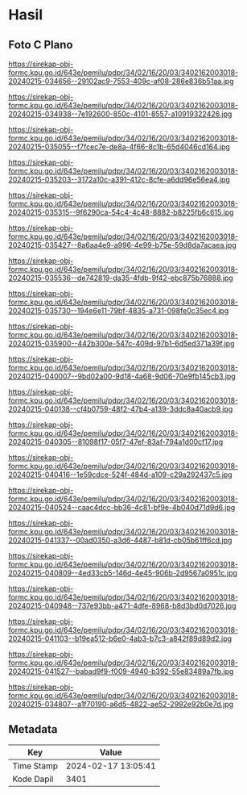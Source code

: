 # Hasil

## Foto C Plano

https://sirekap-obj-formc.kpu.go.id/643e/pemilu/pdpr/34/02/16/20/03/3402162003018-20240215-034656--29102ac9-7553-409c-af08-286e836b51aa.jpg

https://sirekap-obj-formc.kpu.go.id/643e/pemilu/pdpr/34/02/16/20/03/3402162003018-20240215-034938--7e192600-850c-4101-8557-a10919322426.jpg

https://sirekap-obj-formc.kpu.go.id/643e/pemilu/pdpr/34/02/16/20/03/3402162003018-20240215-035055--f7fcec7e-de8a-4f66-8c1b-65d4046cd164.jpg

https://sirekap-obj-formc.kpu.go.id/643e/pemilu/pdpr/34/02/16/20/03/3402162003018-20240215-035203--3172a10c-a391-412c-8cfe-a6dd96e56ea4.jpg

https://sirekap-obj-formc.kpu.go.id/643e/pemilu/pdpr/34/02/16/20/03/3402162003018-20240215-035315--9f6290ca-54c4-4c48-8882-b8225fb6c615.jpg

https://sirekap-obj-formc.kpu.go.id/643e/pemilu/pdpr/34/02/16/20/03/3402162003018-20240215-035427--8a6aa4e9-a996-4e99-b75e-59d8da7acaea.jpg

https://sirekap-obj-formc.kpu.go.id/643e/pemilu/pdpr/34/02/16/20/03/3402162003018-20240215-035536--de742819-da35-4fdb-9f42-ebc875b76888.jpg

https://sirekap-obj-formc.kpu.go.id/643e/pemilu/pdpr/34/02/16/20/03/3402162003018-20240215-035730--194e6e11-79bf-4835-a731-098fe0c35ec4.jpg

https://sirekap-obj-formc.kpu.go.id/643e/pemilu/pdpr/34/02/16/20/03/3402162003018-20240215-035900--442b300e-547c-409d-97b1-6d5ed371a39f.jpg

https://sirekap-obj-formc.kpu.go.id/643e/pemilu/pdpr/34/02/16/20/03/3402162003018-20240215-040007--9bd02a00-9d18-4a68-9d06-70e9fb145cb3.jpg

https://sirekap-obj-formc.kpu.go.id/643e/pemilu/pdpr/34/02/16/20/03/3402162003018-20240215-040138--cf4b0759-48f2-47b4-a139-3ddc8a40acb9.jpg

https://sirekap-obj-formc.kpu.go.id/643e/pemilu/pdpr/34/02/16/20/03/3402162003018-20240215-040305--81098f17-05f7-47ef-83af-794a1d00cf17.jpg

https://sirekap-obj-formc.kpu.go.id/643e/pemilu/pdpr/34/02/16/20/03/3402162003018-20240215-040416--1e59cdce-524f-484d-a109-c29a292437c5.jpg

https://sirekap-obj-formc.kpu.go.id/643e/pemilu/pdpr/34/02/16/20/03/3402162003018-20240215-040524--caac4dcc-bb36-4c81-bf9e-4b040d71d9d6.jpg

https://sirekap-obj-formc.kpu.go.id/643e/pemilu/pdpr/34/02/16/20/03/3402162003018-20240215-041337--00ad0350-a3d6-4487-b81d-cb05b61ff6cd.jpg

https://sirekap-obj-formc.kpu.go.id/643e/pemilu/pdpr/34/02/16/20/03/3402162003018-20240215-040809--4ed33cb5-146d-4e45-906b-2d9567a0951c.jpg

https://sirekap-obj-formc.kpu.go.id/643e/pemilu/pdpr/34/02/16/20/03/3402162003018-20240215-040948--737e93bb-a471-4dfe-8968-b8d3bd0d7026.jpg

https://sirekap-obj-formc.kpu.go.id/643e/pemilu/pdpr/34/02/16/20/03/3402162003018-20240215-041103--b19ea512-b6e0-4ab3-b7c3-a842f89d89d2.jpg

https://sirekap-obj-formc.kpu.go.id/643e/pemilu/pdpr/34/02/16/20/03/3402162003018-20240215-041527--babad9f9-f009-4940-b392-55e83489a7fb.jpg

https://sirekap-obj-formc.kpu.go.id/643e/pemilu/pdpr/34/02/16/20/03/3402162003018-20240215-034807--a1f70190-a6d5-4822-ae52-2992e92b0e7d.jpg


## Metadata

| Key        | Value               |
| ---------- | ------------------- |
| Time Stamp | 2024-02-17 13:05:41 |
| Kode Dapil | 3401                |



